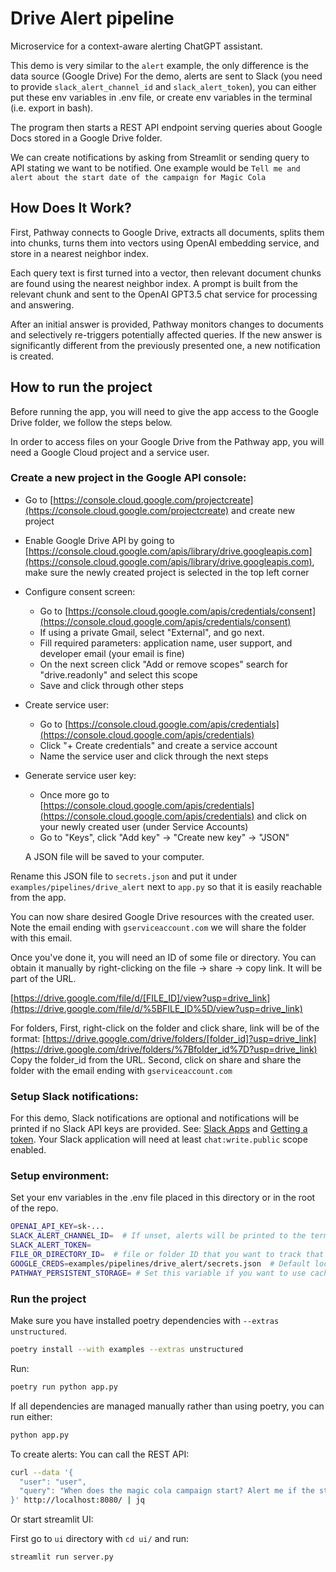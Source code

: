 # Drive Alert pipeline

Microservice for a context-aware alerting ChatGPT assistant.

This demo is very similar to the `alert` example, the only difference is the data source (Google Drive)
For the demo, alerts are sent to Slack (you need to provide `slack_alert_channel_id` and `slack_alert_token`),
you can either put these env variables in .env file,
or create env variables in the terminal (i.e. export in bash).

The program then starts a REST API endpoint serving queries about Google Docs stored in a
Google Drive folder.

We can create notifications by asking from Streamlit or sending query to API stating we want to be notified.
One example would be `Tell me and alert about the start date of the campaign for Magic Cola`

## How Does It Work?

First, Pathway connects to Google Drive, extracts all documents, splits them into chunks, turns them into
vectors using OpenAI embedding service, and store in a nearest neighbor index.

Each query text is first turned into a vector, then relevant document chunks are found
using the nearest neighbor index. A prompt is built from the relevant chunk
and sent to the OpenAI GPT3.5 chat service for processing and answering.

After an initial answer is provided, Pathway monitors changes to documents and selectively
re-triggers potentially affected queries. If the new answer is significantly different from
the previously presented one, a new notification is created.

## How to run the project

Before running the app, you will need to give the app access to the Google Drive folder, we follow the steps below.

In order to access files on your Google Drive from the Pathway app, you will need a Google Cloud project and a service user.

### Create a new project in the Google API console:

- Go to [https://console.cloud.google.com/projectcreate](https://console.cloud.google.com/projectcreate) and create new project
- Enable Google Drive API by going to [https://console.cloud.google.com/apis/library/drive.googleapis.com](https://console.cloud.google.com/apis/library/drive.googleapis.com), make sure the newly created project is selected in the top left corner
- Configure consent screen:
  - Go to [https://console.cloud.google.com/apis/credentials/consent](https://console.cloud.google.com/apis/credentials/consent)
  - If using a private Gmail, select "External", and go next.
  - Fill required parameters: application name, user support, and developer email (your email is fine)
  - On the next screen click "Add or remove scopes" search for "drive.readonly" and select this scope
  - Save and click through other steps
- Create service user:

  - Go to [https://console.cloud.google.com/apis/credentials](https://console.cloud.google.com/apis/credentials)
  - Click "+ Create credentials" and create a service account
  - Name the service user and click through the next steps
- Generate service user key:
  - Once more go to [https://console.cloud.google.com/apis/credentials](https://console.cloud.google.com/apis/credentials) and click on your newly created user (under Service Accounts)
  - Go to "Keys", click "Add key" -> "Create new key" -> "JSON"
  
  A JSON file will be saved to your computer.

Rename this JSON file to `secrets.json` and put it under `examples/pipelines/drive_alert` next to `app.py` so that it is easily reachable from the app.

You can now share desired Google Drive resources with the created user.
Note the email ending with `gserviceaccount.com` we will share the folder with this email.

Once you've done it, you will need an ID of some file or directory. You can obtain it manually by right-clicking on the file -> share -> copy link. It will be part of the URL.

[https://drive.google.com/file/d/[FILE_ID]/view?usp=drive_link](https://drive.google.com/file/d/%5BFILE_ID%5D/view?usp=drive_link)

For folders,
First, right-click on the folder and click share, link will be of the format: [https://drive.google.com/drive/folders/[folder_id]?usp=drive_link](https://drive.google.com/drive/folders/%7Bfolder_id%7D?usp=drive_link)
Copy the folder_id from the URL.
Second, click on share and share the folder with the email ending with `gserviceaccount.com`

### Setup Slack notifications:

For this demo, Slack notifications are optional and notifications will be printed if no Slack API keys are provided. See: [Slack Apps](https://api.slack.com/apps) and [Getting a token](https://api.slack.com/tutorials/tracks/getting-a-token).
Your Slack application  will need at least `chat:write.public` scope enabled.

### Setup environment:
Set your env variables in the .env file placed in this directory or in the root of the repo.

```bash
OPENAI_API_KEY=sk-...
SLACK_ALERT_CHANNEL_ID=  # If unset, alerts will be printed to the terminal
SLACK_ALERT_TOKEN=
FILE_OR_DIRECTORY_ID=  # file or folder ID that you want to track that we have retrieved earlier
GOOGLE_CREDS=examples/pipelines/drive_alert/secrets.json  # Default location of Google Drive authorization secrets
PATHWAY_PERSISTENT_STORAGE= # Set this variable if you want to use caching
```

### Run the project

Make sure you have installed poetry dependencies with `--extras unstructured`. 

```bash
poetry install --with examples --extras unstructured
```

Run:

```bash
poetry run python app.py
```

If all dependencies are managed manually rather than using poetry, you can run either:

```bash
python app.py
```

To create alerts:
You can call the REST API:

```bash
curl --data '{
  "user": "user",
  "query": "When does the magic cola campaign start? Alert me if the start date changes."
}' http://localhost:8080/ | jq
```

Or start streamlit UI:

First go to `ui` directory with `cd ui/`
and run:

```bash
streamlit run server.py
```
